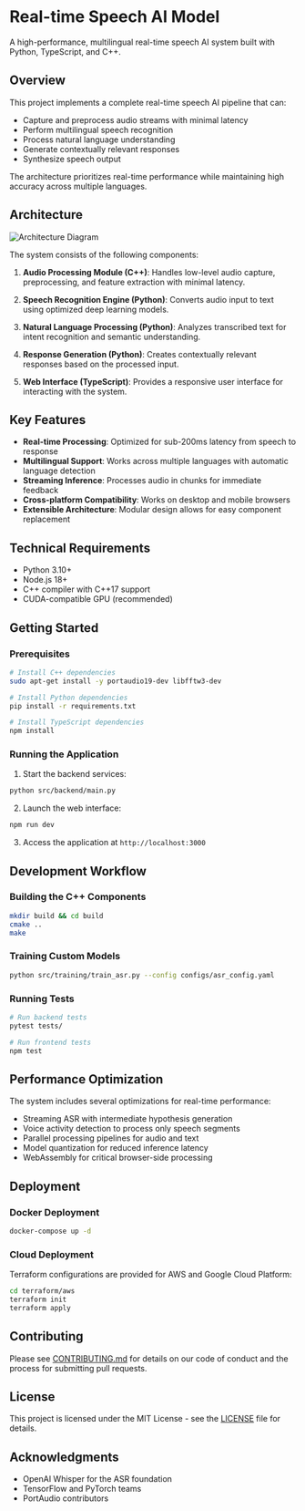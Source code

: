 # Real-time Speech AI Model

A high-performance, multilingual real-time speech AI system built with Python, TypeScript, and C++.

## Overview

This project implements a complete real-time speech AI pipeline that can:

- Capture and preprocess audio streams with minimal latency
- Perform multilingual speech recognition
- Process natural language understanding
- Generate contextually relevant responses
- Synthesize speech output

The architecture prioritizes real-time performance while maintaining high accuracy across multiple languages.

## Architecture

![Architecture Diagram](docs/architecture.png)

The system consists of the following components:

1. **Audio Processing Module (C++)**: Handles low-level audio capture, preprocessing, and feature extraction with minimal latency.

2. **Speech Recognition Engine (Python)**: Converts audio input to text using optimized deep learning models.

3. **Natural Language Processing (Python)**: Analyzes transcribed text for intent recognition and semantic understanding.

4. **Response Generation (Python)**: Creates contextually relevant responses based on the processed input.

5. **Web Interface (TypeScript)**: Provides a responsive user interface for interacting with the system.

## Key Features

- **Real-time Processing**: Optimized for sub-200ms latency from speech to response
- **Multilingual Support**: Works across multiple languages with automatic language detection
- **Streaming Inference**: Processes audio in chunks for immediate feedback
- **Cross-platform Compatibility**: Works on desktop and mobile browsers
- **Extensible Architecture**: Modular design allows for easy component replacement

## Technical Requirements

- Python 3.10+
- Node.js 18+
- C++ compiler with C++17 support
- CUDA-compatible GPU (recommended)

## Getting Started

### Prerequisites

```bash
# Install C++ dependencies
sudo apt-get install -y portaudio19-dev libfftw3-dev

# Install Python dependencies
pip install -r requirements.txt

# Install TypeScript dependencies
npm install
```

### Running the Application

1. Start the backend services:

```bash
python src/backend/main.py
```

2. Launch the web interface:

```bash
npm run dev
```

3. Access the application at `http://localhost:3000`

## Development Workflow

### Building the C++ Components

```bash
mkdir build && cd build
cmake ..
make
```

### Training Custom Models

```bash
python src/training/train_asr.py --config configs/asr_config.yaml
```

### Running Tests

```bash
# Run backend tests
pytest tests/

# Run frontend tests
npm test
```

## Performance Optimization

The system includes several optimizations for real-time performance:

- Streaming ASR with intermediate hypothesis generation
- Voice activity detection to process only speech segments
- Parallel processing pipelines for audio and text
- Model quantization for reduced inference latency
- WebAssembly for critical browser-side processing

## Deployment

### Docker Deployment

```bash
docker-compose up -d
```

### Cloud Deployment

Terraform configurations are provided for AWS and Google Cloud Platform:

```bash
cd terraform/aws
terraform init
terraform apply
```

## Contributing

Please see [CONTRIBUTING.md](CONTRIBUTING.md) for details on our code of conduct and the process for submitting pull requests.

## License

This project is licensed under the MIT License - see the [LICENSE](LICENSE) file for details.

## Acknowledgments

- OpenAI Whisper for the ASR foundation
- TensorFlow and PyTorch teams
- PortAudio contributors

